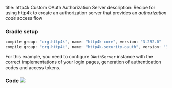 title: http4k Custom OAuth Authorization Server
description: Recipe for using http4k to create an authorization server that provides an *authorization code* access flow

### Gradle setup

```groovy
compile group: "org.http4k", name: "http4k-core", version: "3.252.0"
compile group: "org.http4k", name: "http4k-security-oauth", version: "3.252.0"
```

For this example, you need to configure `OAuthServer` instance with the correct implementations of your login pages, generation of authentication codes and access tokens.

### Code [<img class="octocat" src="/img/octocat-32.png"/>](https://github.com/http4k/http4k/blob/master/src/docs/cookbook/basic_oauth_authorization_server/example.kt)

<script src="https://gist-it.appspot.com/https://github.com/http4k/http4k/blob/master/src/docs/cookbook/basic_oauth_authorization_server/example.kt"></script>
